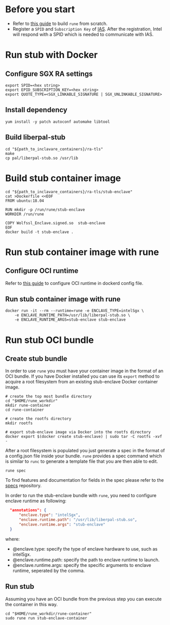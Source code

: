 # Before you start
- Refer to [this guide](https://github.com/alibaba/inclavare-containers#rune) to build `rune` from scratch.
- Register a `SPID` and `Subscription Key` of [IAS](https://api.portal.trustedservices.intel.com/EPID-attestation). After the registration, Intel will respond with a SPID which is needed to communicate with IAS.

# Run stub with Docker
## Configure SGX RA settings
```shell
export SPID=<hex string>
export EPID_SUBSCRIPTION_KEY=<hex string>
export QUOTE_TYPE=<SGX_LINKABLE_SIGNATURE | SGX_UNLINKABLE_SIGNATURE>
```

## Install dependency
```shell
yum install -y patch autoconf automake libtool
```

## Build liberpal-stub
```shell
cd "${path_to_inclavare_containers}/ra-tls"
make
cp pal/liberpal-stub.so /usr/lib
```

# Build stub container image
```shell
cd "${path_to_inclavare_containers}/ra-tls/stub-enclave"
cat >Dockerfile <<EOF
FROM ubuntu:18.04
  
RUN mkdir -p /run/rune/stub-enclave
WORKDIR /run/rune

COPY Wolfssl_Enclave.signed.so  stub-enclave
EOF
docker build -t stub-enclave .
```

# Run stub container image with rune
## Configure OCI runtime
Refer to [this guide](https://github.com/alibaba/inclavare-containers/blob/master/rune/libenclave/internal/runtime/pal/skeleton/README.md#configure-oci-runtime) to configure OCI runtime in dockerd config file.

## Run stub container image with rune
```shell
docker run -it --rm --runtime=rune -e ENCLAVE_TYPE=intelSgx \
	-e ENCLAVE_RUNTIME_PATH=/usr/lib/liberpal-stub.so \
	-e ENCLAVE_RUNTIME_ARGS=stub-enclave stub-enclave
```

# Run stub OCI bundle
## Create stub bundle
In order to use `rune` you must have your container image in the format of an OCI bundle. If you have Docker installed you can use its `export` method to acquire a root filesystem from an existing stub-enclave Docker container image.

```shell
# create the top most bundle directory
cd "$HOME/rune_workdir"
mkdir rune-container
cd rune-container

# create the rootfs directory
mkdir rootfs

# export stub-enclave image via Docker into the rootfs directory
docker export $(docker create stub-enclave) | sudo tar -C rootfs -xvf -
```

After a root filesystem is populated you just generate a spec in the format of a config.json file inside your bundle. `rune` provides a spec command which is similar to `runc` to generate a template file that you are then able to edit.

```shell
rune spec
```

To find features and documentation for fields in the spec please refer to the [specs](https://github.com/opencontainers/runtime-spec) repository.

In order to run the stub-enclave bundle with `rune`, you need to configure enclave runtime as following:
```json
  "annotations": {
      "enclave.type": "intelSgx",
      "enclave.runtime.path": "/usr/lib/liberpal-stub.so",
      "enclave.runtime.args": "stub-enclave"
  }
```

where:
- @enclave.type: specify the type of enclave hardware to use, such as intelSgx.
- @enclave.runtime.path: specify the path to enclave runtime to launch.
- @enclave.runtime.args: specify the specific arguments to enclave runtime, seperated by the comma.

## Run stub
Assuming you have an OCI bundle from the previous step you can execute the container in this way.

```shell
cd "$HOME/rune_workdir/rune-container"
sudo rune run stub-enclave-container
```
